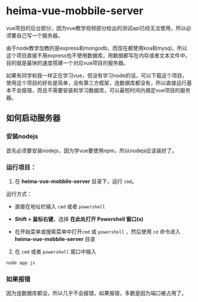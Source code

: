 # heima-vue-mobbile-server

vue项目的后台部分，因为vue教学视频部分给出的测试api已经无法使用，所以必须要自己写一个服务器。

由于node教学加教的是express和mongodb，而现在都使用koa和mysql，所以这个项目直接不用express也不使用数据库，用数据都写在内存或者文本文件中，目的就是最快的速度搭建一个对应vue项目的服务器。

如果有同学和我一样正在学习vue，但没有学习node的话，可以下载这个项目，使用这个项目的好处是简单，没有第三方框架，连数据库都没有，所以直接运行基本不会报错，而且不需要安装和学习数据库，可以最短时间内搞定vue项目的服务器。



## 如何启动服务器

### 安装nodejs

首先必须要安装nodejs，因为学vue要使用npm，所以nodejs应该装好了。

### 运行项目：

1. 在 **heima-vue-mobbile-server** 目录下，运行 `cmd`。

运行方式：

- 直接在地址栏输入 `cmd` 或者 `powershell`

- **Shift + 鼠标右键**，选择 **在此处打开 Powershell 窗口(s)**

- 在开始菜单或搜索菜单中打开`cmd` 或 `powershell` ，然后使用 `cd` 命令进入**heima-vue-mobbile-server** 目录



2. 在 `cmd` 或者 `powershell` 窗口中输入

``` powershell
node app.js
```



### 如果报错

因为连数据库都没，所以几乎不会报错，如果报错，多数是因为端口被占用了。

